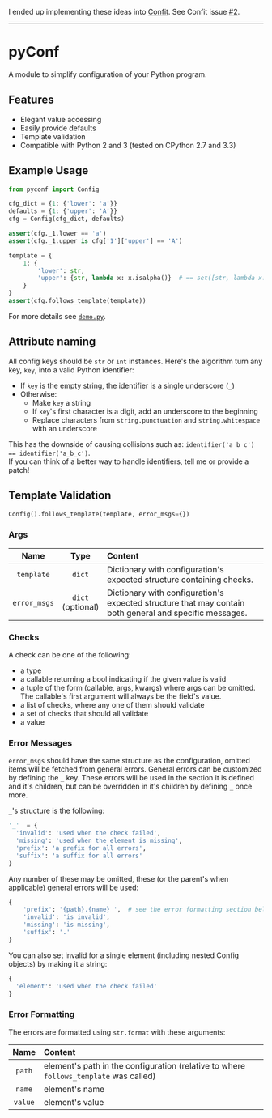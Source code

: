 I ended up implementing these ideas into [Confit](https://github.com/sampsyo/confit). See Confit issue [#2](https://github.com/sampsyo/confit/issues/2).

---

# pyConf
A module to simplify configuration of your Python program.

## Features
 - Elegant value accessing
 - Easily provide defaults
 - Template validation
 - Compatible with Python 2 and 3 (tested on CPython 2.7 and 3.3)

## Example Usage
```python
from pyconf import Config

cfg_dict = {1: {'lower': 'a'}}
defaults = {1: {'upper': 'A'}}
cfg = Config(cfg_dict, defaults)

assert(cfg._1.lower == 'a')
assert(cfg._1.upper is cfg['1']['upper'] == 'A')

template = {
    1: {
        'lower': str,
        'upper': {str, lambda x: x.isalpha()}  # == set([str, lambda x: x.isalpha()])
    }
}
assert(cfg.follows_template(template))
```
For more details see [`demo.py`](demo.py).

## Attribute naming
All config keys should be `str` or `int` instances.
Here's the algorithm turn any key, `key`, into a valid Python identifier:

 - If `key` is the empty string, the identifier is a single underscore (`_`)
 - Otherwise:
    - Make `key` a string
    - If `key`'s first character is a digit, add an underscore to the beginning
    - Replace characters from `string.punctuation` and `string.whitespace` with an underscore

This has the downside of causing collisions such as: `identifier('a b c') == identifier('a_b_c')`.<br>
If you can think of a better way to handle identifiers, tell me or provide a patch!


## Template Validation
```python
Config().follows_template(template, error_msgs={})
```
### Args
Name|Type|Content
:--:|:--:|:------
`template`|`dict`|Dictionary with configuration's expected structure containing checks.
`error_msgs`|`dict`<br>(optional)|Dictionary with configuration's expected structure that may contain both general and specific messages.

### Checks
A check can be one of the following:

 - a type
 - a callable returning a bool indicating if the given value is valid
 - a tuple of the form (callable, args, kwargs) where args can be omitted. The callable's first argument will always be the field's value.
 - a list of checks, where any one of them should validate
 - a set of checks that should all validate
 - a value

### Error Messages
`error_msgs` should have the same structure as the configuration, omitted items will be fetched from general errors.
General errors can be customized by defining the `_` key. These errors will be used in the section it is defined and it's children, but can be overridden in it's children by defining `_` once more.

`_`'s structure is the following:
```python
'_'  = {
  'invalid': 'used when the check failed',
  'missing': 'used when the element is missing',
  'prefix': 'a prefix for all errors',
  'suffix': 'a suffix for all errors'
}
```

Any number of these may be omitted, these (or the parent's
when applicable) general errors will be used:
```python
{
    'prefix': '{path}.{name} ',  # see the error formatting section below
    'invalid': 'is invalid',
    'missing': 'is missing',
    'suffix': '.'
}
```

You can also set invalid for a single element (including nested Config objects) by making it a string:
```python
{
  'element': 'used when the check failed'
}
```

### Error Formatting
The errors are formatted using `str.format` with these arguments:

Name|Content
:---:|:------
`path`|element's path in the configuration (relative to where `follows_template` was called)
`name`|element's name
`value`|element's value